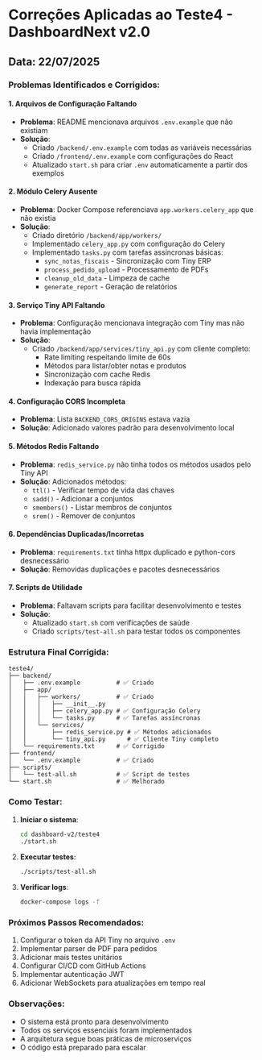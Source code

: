 # Correções Aplicadas ao Teste4 - DashboardNext v2.0

## Data: 22/07/2025

### Problemas Identificados e Corrigidos:

#### 1. **Arquivos de Configuração Faltando**
- **Problema**: README mencionava arquivos `.env.example` que não existiam
- **Solução**: 
  - Criado `/backend/.env.example` com todas as variáveis necessárias
  - Criado `/frontend/.env.example` com configurações do React
  - Atualizado `start.sh` para criar `.env` automaticamente a partir dos exemplos

#### 2. **Módulo Celery Ausente**
- **Problema**: Docker Compose referenciava `app.workers.celery_app` que não existia
- **Solução**:
  - Criado diretório `/backend/app/workers/`
  - Implementado `celery_app.py` com configuração do Celery
  - Implementado `tasks.py` com tarefas assíncronas básicas:
    - `sync_notas_fiscais` - Sincronização com Tiny ERP
    - `process_pedido_upload` - Processamento de PDFs
    - `cleanup_old_data` - Limpeza de cache
    - `generate_report` - Geração de relatórios

#### 3. **Serviço Tiny API Faltando**
- **Problema**: Configuração mencionava integração com Tiny mas não havia implementação
- **Solução**:
  - Criado `/backend/app/services/tiny_api.py` com cliente completo:
    - Rate limiting respeitando limite de 60s
    - Métodos para listar/obter notas e produtos
    - Sincronização com cache Redis
    - Indexação para busca rápida

#### 4. **Configuração CORS Incompleta**
- **Problema**: Lista `BACKEND_CORS_ORIGINS` estava vazia
- **Solução**: Adicionado valores padrão para desenvolvimento local

#### 5. **Métodos Redis Faltando**
- **Problema**: `redis_service.py` não tinha todos os métodos usados pelo Tiny API
- **Solução**: Adicionados métodos:
  - `ttl()` - Verificar tempo de vida das chaves
  - `sadd()` - Adicionar a conjuntos
  - `smembers()` - Listar membros de conjuntos
  - `srem()` - Remover de conjuntos

#### 6. **Dependências Duplicadas/Incorretas**
- **Problema**: `requirements.txt` tinha httpx duplicado e python-cors desnecessário
- **Solução**: Removidas duplicações e pacotes desnecessários

#### 7. **Scripts de Utilidade**
- **Problema**: Faltavam scripts para facilitar desenvolvimento e testes
- **Solução**:
  - Atualizado `start.sh` com verificações de saúde
  - Criado `scripts/test-all.sh` para testar todos os componentes

### Estrutura Final Corrigida:

```
teste4/
├── backend/
│   ├── .env.example          # ✅ Criado
│   ├── app/
│   │   ├── workers/          # ✅ Criado
│   │   │   ├── __init__.py
│   │   │   ├── celery_app.py # ✅ Configuração Celery
│   │   │   └── tasks.py      # ✅ Tarefas assíncronas
│   │   └── services/
│   │       ├── redis_service.py # ✅ Métodos adicionados
│   │       └── tiny_api.py      # ✅ Cliente Tiny completo
│   └── requirements.txt      # ✅ Corrigido
├── frontend/
│   └── .env.example          # ✅ Criado
├── scripts/
│   └── test-all.sh           # ✅ Script de testes
└── start.sh                  # ✅ Melhorado

```

### Como Testar:

1. **Iniciar o sistema**:
   ```bash
   cd dashboard-v2/teste4
   ./start.sh
   ```

2. **Executar testes**:
   ```bash
   ./scripts/test-all.sh
   ```

3. **Verificar logs**:
   ```bash
   docker-compose logs -f
   ```

### Próximos Passos Recomendados:

1. Configurar o token da API Tiny no arquivo `.env`
2. Implementar parser de PDF para pedidos
3. Adicionar mais testes unitários
4. Configurar CI/CD com GitHub Actions
5. Implementar autenticação JWT
6. Adicionar WebSockets para atualizações em tempo real

### Observações:

- O sistema está pronto para desenvolvimento
- Todos os serviços essenciais foram implementados
- A arquitetura segue boas práticas de microserviços
- O código está preparado para escalar